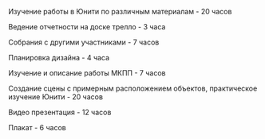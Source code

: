 Изучение работы в Юнити по различным материалам - 20 часов  
  
Ведение отчетности на доске трелло - 3 часа  
  
Собрания с другими участниками - 7 часов  
  
Планировка дизайна - 4 часа  
  
Изучение и описание работы МКПП - 7 часов  
  
Создание сцены с примерным расположением объектов, практическое изучение Юнити - 20 часов  
  
Видео презентация - 12 часов  
  
Плакат - 6 часов  
